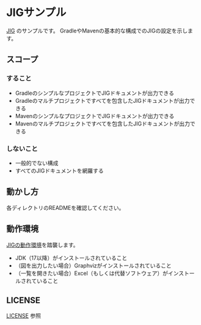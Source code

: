 JIGサンプル
============================================================

[JIG](https://github.com/dddjava/jig) のサンプルです。
GradleやMavenの基本的な構成でのJIGの設定を示します。

## スコープ

### すること
- GradleのシンプルなプロジェクトでJIGドキュメントが出力できる
- Gradleのマルチプロジェクトですべてを包含したJIGドキュメントが出力できる
- MavenのシンプルなプロジェクトでJIGドキュメントが出力できる
- Mavenのマルチプロジェクトですべてを包含したJIGドキュメントが出力できる

### しないこと
- 一般的でない構成
- すべてのJIGドキュメントを網羅する

## 動かし方

各ディレクトリのREADMEを確認してください。

## 動作環境
[JIGの動作環境](https://github.com/dddjava/jig/wiki/Getting-Started#%E5%8B%95%E4%BD%9C%E7%92%B0%E5%A2%83)を踏襲します。

- JDK（17以降）がインストールされていること
- （図を出力したい場合）Graphvizがインストールされていること
- （一覧を開きたい場合）Excel（もしくは代替ソフトウェア）がインストールされていること

## LICENSE
[LICENSE](./LICENSE) 参照


